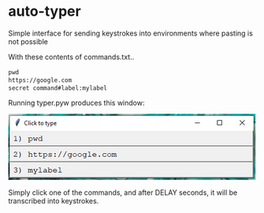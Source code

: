 # auto-typer
Simple interface for sending keystrokes into environments where pasting is not possible


With these contents of commands.txt..
    
    pwd
    https://google.com
    secret command#label:mylabel

Running typer.pyw produces this window:

![ui example](./images/ui.png)

Simply click one of the commands, and after DELAY seconds, it will be transcribed into keystrokes.